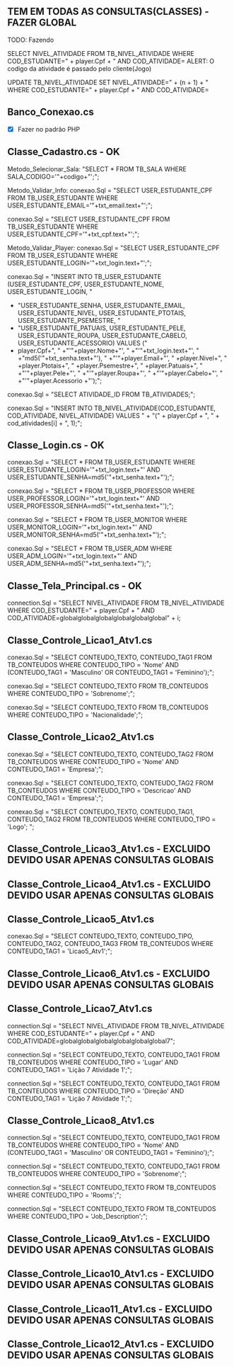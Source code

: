 ## TEM EM TODAS AS CONSULTAS(CLASSES) - FAZER GLOBAL
TODO: Fazendo

SELECT NIVEL_ATIVIDADE FROM TB_NIVEL_ATIVIDADE WHERE COD_ESTUDANTE=" + player.Cpf + " AND COD_ATIVIDADE=
    ALERT: O codigo da atividade é passado pelo cliente(Jogo)


UPDATE TB_NIVEL_ATIVIDADE SET NIVEL_ATIVIDADE=" + (n + 1) + " WHERE COD_ESTUDANTE=" + player.Cpf + " AND COD_ATIVIDADE=
    


## Banco_Conexao.cs

- [x] Fazer no padrão PHP


## Classe_Cadastro.cs - OK

Metodo_Selecionar_Sala: 
"SELECT * FROM TB_SALA WHERE SALA_CODIGO='"+codigo+"';";


Metodo_Validar_Info:
conexao.Sql = "SELECT USER_ESTUDANTE_CPF FROM TB_USER_ESTUDANTE WHERE USER_ESTUDANTE_EMAIL='"+txt_email.text+"';";

conexao.Sql = "SELECT USER_ESTUDANTE_CPF FROM TB_USER_ESTUDANTE WHERE USER_ESTUDANTE_CPF='"+txt_cpf.text+"';";


Metodo_Validar_Player:
conexao.Sql = "SELECT USER_ESTUDANTE_CPF FROM TB_USER_ESTUDANTE WHERE USER_ESTUDANTE_LOGIN='"+txt_login.text+"';";

conexao.Sql = "INSERT INTO TB_USER_ESTUDANTE (USER_ESTUDANTE_CPF, USER_ESTUDANTE_NOME, USER_ESTUDANTE_LOGIN, "
+ "USER_ESTUDANTE_SENHA, USER_ESTUDANTE_EMAIL, USER_ESTUDANTE_NIVEL, USER_ESTUDANTE_PTOTAIS, USER_ESTUDANTE_PSEMESTRE, "
+ "USER_ESTUDANTE_PATUAIS,  USER_ESTUDANTE_PELE, USER_ESTUDANTE_ROUPA, USER_ESTUDANTE_CABELO, USER_ESTUDANTE_ACESSORIO) VALUES ("
+ player.Cpf+", "
+"'"+player.Nome+"', "
+"'"+txt_login.text+"', "
+"md5('"+txt_senha.text+"'), "
+"'"+player.Email+"', "
+player.Nivel+", "
+player.Ptotais+", "
+player.Psemestre+", "
+player.Patuais+", "
+"'"+player.Pele+"', "
+"'"+player.Roupa+"', "
+"'"+player.Cabelo+"', "
+"'"+player.Acessorio
+"');";

conexao.Sql = "SELECT ATIVIDADE_ID FROM TB_ATIVIDADES;";

conexao.Sql = "INSERT INTO TB_NIVEL_ATIVIDADE(COD_ESTUDANTE, COD_ATIVIDADE, NIVEL_ATIVIDADE) VALUES " +
    "(" + player.Cpf + ", " + cod_atividades[i] + ", 1);";






## Classe_Login.cs - OK

conexao.Sql = "SELECT * FROM TB_USER_ESTUDANTE WHERE USER_ESTUDANTE_LOGIN='"+txt_login.text+"' AND USER_ESTUDANTE_SENHA=md5('"+txt_senha.text+"');";

conexao.Sql = "SELECT * FROM TB_USER_PROFESSOR WHERE USER_PROFESSOR_LOGIN='"+txt_login.text+"' AND USER_PROFESSOR_SENHA=md5('"+txt_senha.text+"');";

conexao.Sql = "SELECT * FROM TB_USER_MONITOR WHERE USER_MONITOR_LOGIN='"+txt_login.text+"' AND USER_MONITOR_SENHA=md5('"+txt_senha.text+"');";

conexao.Sql = "SELECT * FROM TB_USER_ADM WHERE USER_ADM_LOGIN='"+txt_login.text+"' AND USER_ADM_SENHA=md5('"+txt_senha.text+"');";




## Classe_Tela_Principal.cs - OK

connection.Sql = "SELECT NIVEL_ATIVIDADE FROM TB_NIVEL_ATIVIDADE WHERE COD_ESTUDANTE=" + player.Cpf + " AND COD_ATIVIDADE=globalglobalglobalglobalglobalglobal" + i;



## Classe_Controle_Licao1_Atv1.cs

conexao.Sql = "SELECT CONTEUDO_TEXTO, CONTEUDO_TAG1 FROM TB_CONTEUDOS WHERE CONTEUDO_TIPO = 'Nome' AND (CONTEUDO_TAG1 = 'Masculino' OR CONTEUDO_TAG1 = 'Feminino');";

conexao.Sql = "SELECT CONTEUDO_TEXTO FROM
 TB_CONTEUDOS WHERE CONTEUDO_TIPO = 'Sobrenome';";

conexao.Sql = "SELECT CONTEUDO_TEXTO FROM TB_CONTEUDOS WHERE CONTEUDO_TIPO = 'Nacionalidade';";


## Classe_Controle_Licao2_Atv1.cs


conexao.Sql = "SELECT CONTEUDO_TEXTO, CONTEUDO_TAG2 FROM TB_CONTEUDOS WHERE CONTEUDO_TIPO = 'Nome' AND CONTEUDO_TAG1 = 'Empresa';";

conexao.Sql = "SELECT CONTEUDO_TEXTO, CONTEUDO_TAG2 FROM TB_CONTEUDOS WHERE CONTEUDO_TIPO = 'Descricao' AND CONTEUDO_TAG1 = 'Empresa';";

conexao.Sql = "SELECT CONTEUDO_TEXTO, CONTEUDO_TAG1, CONTEUDO_TAG2 FROM TB_CONTEUDOS WHERE CONTEUDO_TIPO = 'Logo'; ";


## Classe_Controle_Licao3_Atv1.cs  - EXCLUIDO DEVIDO USAR APENAS CONSULTAS GLOBAIS




## Classe_Controle_Licao4_Atv1.cs - EXCLUIDO DEVIDO USAR APENAS CONSULTAS GLOBAIS



## Classe_Controle_Licao5_Atv1.cs


conexao.Sql = "SELECT CONTEUDO_TEXTO, CONTEUDO_TIPO, CONTEUDO_TAG2, CONTEUDO_TAG3 FROM TB_CONTEUDOS WHERE CONTEUDO_TAG1 = 'Licao5_Atv1';";


## Classe_Controle_Licao6_Atv1.cs - EXCLUIDO DEVIDO USAR APENAS CONSULTAS GLOBAIS

## Classe_Controle_Licao7_Atv1.cs

connection.Sql = "SELECT NIVEL_ATIVIDADE FROM TB_NIVEL_ATIVIDADE WHERE COD_ESTUDANTE=" + player.Cpf + " AND COD_ATIVIDADE=globalglobalglobalglobalglobalglobal7";

connection.Sql = "SELECT CONTEUDO_TEXTO, CONTEUDO_TAG1 FROM TB_CONTEUDOS WHERE CONTEUDO_TIPO = 'Lugar' AND CONTEUDO_TAG1 = 'Lição 7 Atividade 1';";

connection.Sql = "SELECT CONTEUDO_TEXTO, CONTEUDO_TAG1 FROM TB_CONTEUDOS WHERE CONTEUDO_TIPO = 'Direção' AND CONTEUDO_TAG1 = 'Lição 7 Atividade 1';";



## Classe_Controle_Licao8_Atv1.cs


connection.Sql = "SELECT CONTEUDO_TEXTO, CONTEUDO_TAG1 FROM TB_CONTEUDOS WHERE CONTEUDO_TIPO = 'Nome' AND (CONTEUDO_TAG1 = 'Masculino' OR CONTEUDO_TAG1 = 'Feminino');";

connection.Sql = "SELECT CONTEUDO_TEXTO, CONTEUDO_TAG1 FROM TB_CONTEUDOS WHERE CONTEUDO_TIPO = 'Sobrenome';";

connection.Sql = "SELECT CONTEUDO_TEXTO FROM TB_CONTEUDOS WHERE CONTEUDO_TIPO = 'Rooms';";

connection.Sql = "SELECT CONTEUDO_TEXTO FROM TB_CONTEUDOS WHERE CONTEUDO_TIPO = 'Job_Description';";


## Classe_Controle_Licao9_Atv1.cs  - EXCLUIDO DEVIDO USAR APENAS CONSULTAS GLOBAIS

## Classe_Controle_Licao10_Atv1.cs - EXCLUIDO DEVIDO USAR APENAS CONSULTAS GLOBAIS

## Classe_Controle_Licao11_Atv1.cs - EXCLUIDO DEVIDO USAR APENAS CONSULTAS GLOBAIS

## Classe_Controle_Licao12_Atv1.cs - EXCLUIDO DEVIDO USAR APENAS CONSULTAS GLOBAIS



